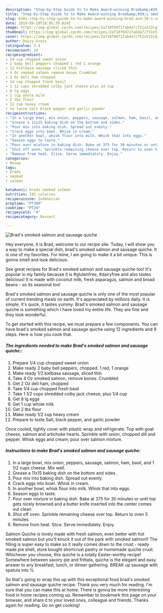 ```yaml
---
description: "Step-by-Step Guide to to Make Award-winning Brad&amp;#39;s smoked salmon and sausage quiche"
title: "Step-by-Step Guide to to Make Award-winning Brad&amp;#39;s smoked salmon and sausage quiche"
slug: 6301-step-by-step-guide-to-to-make-award-winning-brad-and-39-s-smoked-salmon-and-sausage-quiche
date: 2019-09-20T18:05:39.824Z
image: https://img-global.cpcdn.com/recipes/2af18f9d71fabda7/751x532cq70/brads-smoked-salmon-and-sausage-quiche-recipe-main-photo.jpg
thumbnail: https://img-global.cpcdn.com/recipes/2af18f9d71fabda7/751x532cq70/brads-smoked-salmon-and-sausage-quiche-recipe-main-photo.jpg
cover: https://img-global.cpcdn.com/recipes/2af18f9d71fabda7/751x532cq70/brads-smoked-salmon-and-sausage-quiche-recipe-main-photo.jpg
author: Daisy Gross
ratingvalue: 3.4
reviewcount: 14
recipeingredient:
- 14 cup chopped sweet onion
- 2 baby bell peppers chopped 1 red 1 orange
- 12 kielbasa sausage sliced thin
- 4 Oz smoked salmon remove bones Crumbled
- 2 Oz deli ham chopped
- 14 cup chopped fresh basil
- 1 12 cups shredded colby jack cheese plus 14 cup
- 8 lg eggs
- 1 cup whole milk
- 2 tbs flour
- 12 cup heavy cream
- to taste Salt black pepper and garlic powder
recipeinstructions:
- "In a large bowl, mix onion, peppers, sausage, salmon, ham, basil, and 1 1/2 cups cheese. Mix well."
- "Grease a 11x15 baking dish on the bottom and sides."
- "Pour mix into baking dish. Spread out evenly."
- "Crack eggs into bowl. Whisk in cream."
- "In another bowl, whisk flour into milk. Whisk that into eggs."
- "Season eggs to taste."
- "Pour over mixture in baking dish. Bake at 375 for 30 minutes or until top gets nicely browned and a butter knife inserted into the center comes out clean."
- "Shut off oven. Sprinkle remaining cheese over top. Return to oven 5 minutes"
- "Remove from heat. Slice. Serve immediately. Enjoy."
categories:
- Resep
tags:
- brads
- smoked
- salmon

katakunci: brads smoked salmon
nutrition: 193 calories
recipecuisine: Indonesian
preptime: "PT36M"
cooktime: "PT2H"
recipeyield: "4"
recipecategory: Dessert

---
```



![Brad&#39;s smoked salmon and sausage quiche](https://img-global.cpcdn.com/recipes/2af18f9d71fabda7/751x532cq70/brads-smoked-salmon-and-sausage-quiche-recipe-main-photo.jpg)

Hey everyone, it is Brad, welcome to our recipe site. Today, I will show you a way to make a special dish, brad&#39;s smoked salmon and sausage quiche. It is one of my favorites. For mine, I am going to make it a bit unique. This is gonna smell and look delicious.

See great recipes for Brad&#39;s smoked salmon and sausage quiche too! It&#39;s popular in my family because it is #glutenfree, #dairyfree and also tastes delicious! It is made with coconut milk, fresh asparagus, salmon and broad beans - so its seasonal too!

Brad&#39;s smoked salmon and sausage quiche is only one of the most popular of current trending meals on earth. It's appreciated by millions daily. It is simple, it's quick, it tastes yummy. Brad&#39;s smoked salmon and sausage quiche is something which I have loved my entire life. They are fine and they look wonderful.


To get started with this recipe, we must prepare a few components. You can have brad&#39;s smoked salmon and sausage quiche using 12 ingredients and 9 steps. Here is how you cook that.

##### The ingredients needed to make Brad&#39;s smoked salmon and sausage quiche::

1. Prepare 1/4 cup chopped sweet onion
1. Make ready 2 baby bell peppers, chopped. 1 red, 1 orange
1. Make ready 1/2 kielbasa sausage, sliced thin
1. Take 4 Oz smoked salmon, remove bones. Crumbled
1. Get 2 Oz deli ham, chopped
1. Take 1/4 cup chopped fresh basil
1. Take 1 1/2 cups shredded colby jack cheese, plus 1/4 cup
1. Get 8 lg eggs
1. Get 1 cup whole milk
1. Get 2 tbs flour
1. Make ready 1/2 cup heavy cream
1. Prepare to taste Salt, black pepper, and garlic powder


Once cooled, tightly cover with plastic wrap and refrigerate. Top with goat cheese, salmon and artichoke hearts. Sprinkle with onion, chopped dill and pepper. Whisk eggs and cream; pour over salmon mixture. 

##### Instructions to make Brad&#39;s smoked salmon and sausage quiche:

1. In a large bowl, mix onion, peppers, sausage, salmon, ham, basil, and 1 1/2 cups cheese. Mix well.
1. Grease a 11x15 baking dish on the bottom and sides.
1. Pour mix into baking dish. Spread out evenly.
1. Crack eggs into bowl. Whisk in cream.
1. In another bowl, whisk flour into milk. Whisk that into eggs.
1. Season eggs to taste.
1. Pour over mixture in baking dish. Bake at 375 for 30 minutes or until top gets nicely browned and a butter knife inserted into the center comes out clean.
1. Shut off oven. Sprinkle remaining cheese over top. Return to oven 5 minutes
1. Remove from heat. Slice. Serve immediately. Enjoy.


Salmon Quiche is lovely made with fresh salmon, even better with hot smoked salmon but you&#39;ll knock it out of the park with smoked salmon!! The filling is super easy to make so it really comes down to the crust - ready made pie shell, store bought shortcrust pastry or homemade quiche crust. Whichever you choose, this quiche is a totally Easter-worthy recipe! Somewhere between savory pie and frittata, quiche is the elegant and easy answer to any breakfast, lunch, or dinner gathering. BREAK up sausage with spatula into ½. 

So that's going to wrap this up with this exceptional food brad&#39;s smoked salmon and sausage quiche recipe. Thank you very much for reading. I'm sure that you can make this at home. There is gonna be more interesting food in home recipes coming up. Remember to bookmark this page on your browser, and share it to your loved ones, colleague and friends. Thanks again for reading. Go on get cooking!
